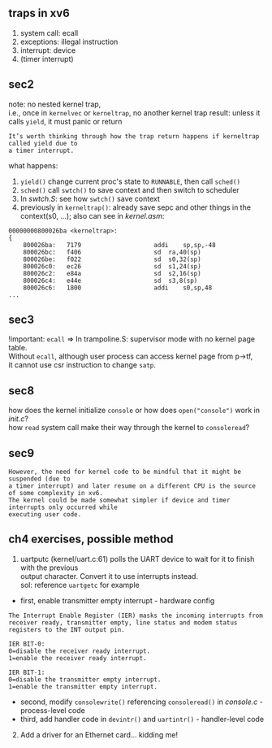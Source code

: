 ## traps in xv6
1. system call: ecall
2. exceptions: illegal instruction
3. interrupt: device
4. (timer interrupt)

## sec2
note: no nested kernel trap,  
i.e., once in `kernelvec` or `kerneltrap`, no another kernel trap
result: unless it calls `yield`, it must panic or return

```
It’s worth thinking through how the trap return happens if kerneltrap called yield due to
a timer interrupt.
```
what happens:
1. `yield()` change current proc's state to `RUNNABLE`, then call `sched()`
2. `sched()` call `swtch()` to save context and then switch to scheduler
3. In *swtch.S*: see how `swtch()` save context
4. previously in `kerneltrap()`: already save sepc and other things in the context(s0, ...); also can see in *kernel.asm*: 
```
00000000800026ba <kerneltrap>:
{
    800026ba:	7179                	addi	sp,sp,-48
    800026bc:	f406                	sd	ra,40(sp)
    800026be:	f022                	sd	s0,32(sp)
    800026c0:	ec26                	sd	s1,24(sp)
    800026c2:	e84a                	sd	s2,16(sp)
    800026c4:	e44e                	sd	s3,8(sp)
    800026c6:	1800                	addi	s0,sp,48
...
```

## sec3
!important: `ecall` => In trampoline.S: supervisor mode with no kernel page table.  
Without `ecall`, although user process can access kernel page from p->tf,  
it cannot use csr instruction to change `satp`.

## sec8
how does the kernel initialize `console` or how does `open("console")` work in *init.c*?  
how `read` system call make their way through the kernel to `consoleread`?

## sec9
```
However, the need for kernel code to be mindful that it might be suspended (due to
a timer interrupt) and later resume on a different CPU is the source of some complexity in xv6.
The kernel could be made somewhat simpler if device and timer interrupts only occurred while
executing user code.
```

## ch4 exercises, possible method
1. uartputc (kernel/uart.c:61) polls the UART device to wait for it to finish with the previous  
output character. Convert it to use interrupts instead.  
sol: reference `uartgetc` for example  
* first, enable transmitter empty interrupt - hardware config
```
The Interrupt Enable Register (IER) masks the incoming interrupts from receiver ready, transmitter empty, line status and modem status registers to the INT output pin.

IER BIT-0:
0=disable the receiver ready interrupt.
1=enable the receiver ready interrupt.

IER BIT-1:
0=disable the transmitter empty interrupt.
1=enable the transmitter empty interrupt.
```
* second, modify `consolewrite()` referencing `consoleread()` in *console.c* - process-level code
* third, add handler code in `devintr()` and `uartintr()` - handler-level code
2. Add a driver for an Ethernet card... kidding me! 